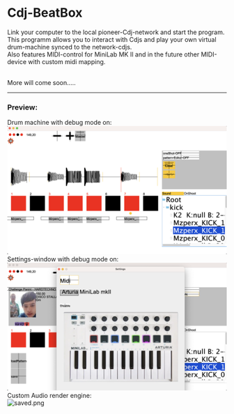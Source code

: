 # Cdj-BeatBox
Link your computer to the local pioneer-Cdj-network and start the program. This programm allows you to interact with Cdjs and play your own virtual drum-machine synced to the network-cdjs.
<br>
Also features MIDI-control for MiniLab MK II and in the future other MIDI-device with custom midi mapping.

<br>
More will come soon.....

---

### Preview:
Drum machine with debug mode on: <br>
![preview-normal-debug-mode.png](src/main/resources/Image/Doc/preview-normal-debug-mode.png)
Settings-window with debug mode on: <br>
![preview-settings-debug-mode.png](src/main/resources/Image/Doc/preview-settings-debug-mode.png)
Custom Audio render engine: <br>
![saved.png](src/main/resources/Image/Doc/saved.png)